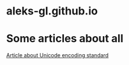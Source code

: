 # aleks-gl.github.io
# Some articles about all

[Article about Unicode encoding standard](https://aleks-gl.github.io/articles/unicode/UnicodeUniversalEncoding)
